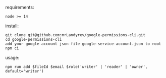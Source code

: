 requirements:
```
node >= 14
```

install:
```
git clone git@github.com:mrLandyrev/google-permissions-cli.git
cd google-permissions-cli
add your google account json file google-service-account.json to root
npm ci
```

usage:
```
npm run add $fileId $email $role('writer' | 'reader' | 'owner', default='writer')
```